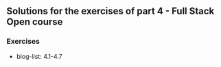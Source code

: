 ## Solutions for the exercises of part 4 - Full Stack Open course

### Exercises

- blog-list: 4.1-4.7
